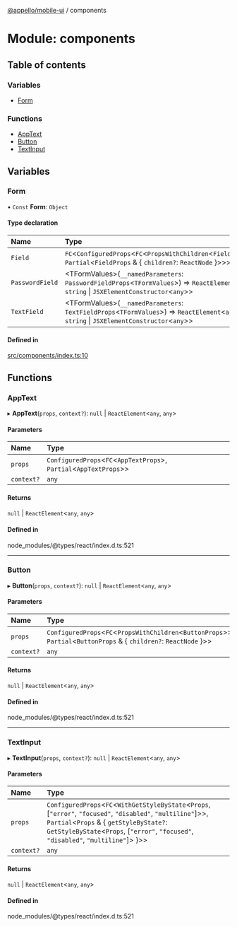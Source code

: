 [@appello/mobile-ui](../README.md) / components

# Module: components

## Table of contents

### Variables

- [Form](components.md#form)

### Functions

- [AppText](components.md#apptext)
- [Button](components.md#button)
- [TextInput](components.md#textinput)

## Variables

### Form

• `Const` **Form**: `Object`

#### Type declaration

| Name | Type |
| :------ | :------ |
| `Field` | `FC`<`ConfiguredProps`<`FC`<`PropsWithChildren`<`FieldProps`\>\>, `Partial`<`FieldProps` & { `children?`: `ReactNode`  }\>\>\> |
| `PasswordField` | <TFormValues\>(`__namedParameters`: `PasswordFieldProps`<`TFormValues`\>) => `ReactElement`<`any`, `string` \| `JSXElementConstructor`<`any`\>\> |
| `TextField` | <TFormValues\>(`__namedParameters`: `TextFieldProps`<`TFormValues`\>) => `ReactElement`<`any`, `string` \| `JSXElementConstructor`<`any`\>\> |

#### Defined in

[src/components/index.ts:10](https://bitbucket.org/appello/mobile-ui-kit/src/469127c/src/components/index.ts#lines-10)

## Functions

### AppText

▸ **AppText**(`props`, `context?`): ``null`` \| `ReactElement`<`any`, `any`\>

#### Parameters

| Name | Type |
| :------ | :------ |
| `props` | `ConfiguredProps`<`FC`<`AppTextProps`\>, `Partial`<`AppTextProps`\>\> |
| `context?` | `any` |

#### Returns

``null`` \| `ReactElement`<`any`, `any`\>

#### Defined in

node_modules/@types/react/index.d.ts:521

___

### Button

▸ **Button**(`props`, `context?`): ``null`` \| `ReactElement`<`any`, `any`\>

#### Parameters

| Name | Type |
| :------ | :------ |
| `props` | `ConfiguredProps`<`FC`<`PropsWithChildren`<`ButtonProps`\>\>, `Partial`<`ButtonProps` & { `children?`: `ReactNode`  }\>\> |
| `context?` | `any` |

#### Returns

``null`` \| `ReactElement`<`any`, `any`\>

#### Defined in

node_modules/@types/react/index.d.ts:521

___

### TextInput

▸ **TextInput**(`props`, `context?`): ``null`` \| `ReactElement`<`any`, `any`\>

#### Parameters

| Name | Type |
| :------ | :------ |
| `props` | `ConfiguredProps`<`FC`<`WithGetStyleByState`<`Props`, [``"error"``, ``"focused"``, ``"disabled"``, ``"multiline"``]\>\>, `Partial`<`Props` & { `getStyleByState?`: `GetStyleByState`<`Props`, [``"error"``, ``"focused"``, ``"disabled"``, ``"multiline"``]\>  }\>\> |
| `context?` | `any` |

#### Returns

``null`` \| `ReactElement`<`any`, `any`\>

#### Defined in

node_modules/@types/react/index.d.ts:521
